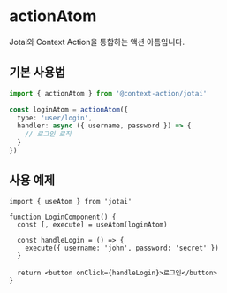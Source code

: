 # actionAtom

Jotai와 Context Action을 통합하는 액션 아톰입니다.

## 기본 사용법

```typescript
import { actionAtom } from '@context-action/jotai'

const loginAtom = actionAtom({
  type: 'user/login',
  handler: async ({ username, password }) => {
    // 로그인 로직
  }
})
```

## 사용 예제

```tsx
import { useAtom } from 'jotai'

function LoginComponent() {
  const [, execute] = useAtom(loginAtom)
  
  const handleLogin = () => {
    execute({ username: 'john', password: 'secret' })
  }
  
  return <button onClick={handleLogin}>로그인</button>
}
```